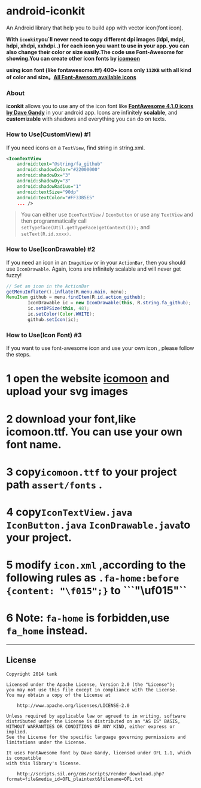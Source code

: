android-iconkit
===

An Android library that help you to build app with vector icon(font icon).

**With ```iconkit```you`ll never need to copy different dpi images (ldpi, mdpi, hdpi, xhdpi, xxhdpi..) for each icon you want to use in your app. you can also change their color or size easily.The code use Font-Awesome for showing.You can create other icon fonts by [icomoon](https://icomoon.io)**

**using icon font (like fontawesome.ttf) 400+ icons only ```112KB``` with all kind of color and size。[All Font-Awesom available icons](http://fortawesome.github.io/Font-Awesome/icons)**

### About

**iconkit** allows you to use any of the icon font like **[FontAwesome 4.1.0 icons by Dave Gandy](http://fortawesome.github.io/Font-Awesome/icons)** in your android app. Icons are infinitely **scalable**, and **customizable** with shadows and everything you can do on texts.

### How to Use(CustomView) #1 

If you need icons on a ```TextView```, find string in string.xml.

```xml
<IconTextView
    android:text="@string/fa_github"
    android:shadowColor="#22000000"
    android:shadowDx="3"
    android:shadowDy="3"
    android:shadowRadius="1"
    android:textSize="90dp"
    android:textColor="#FF33B5E5"
    ... />
```

> You can either use ```IconTextView``` / ```IconButton``` or use any ```TextView``` and then programmatically call ```setTypeface(Util.getTypeFace(getContext()));``` and ```setText(R.id.xxxx)```.


### How to Use(IconDrawable) #2

If you need an icon in an ```ImageView``` or in your ```ActionBar```, then you should use ```IconDrawable```. Again, icons are infinitely scalable and will never get fuzzy!

```java
// Set an icon in the ActionBar
getMenuInflater().inflate(R.menu.main, menu);
MenuItem github = menu.findItem(R.id.action_github);
		IconDrawable ic = new IconDrawable(this, R.string.fa_github);
		ic.setDPSize(this, 48);
		ic.setColor(Color.WHITE);
		github.setIcon(ic);
```


### How to Use(Icon Font) #3

If you want to use font-awesome icon and use your own icon , please follow the steps.
# 1 open the website [icomoon](https://icomoon.io/app) and upload your svg images
# 2 download your font,like icomoon.ttf. You can use your own font name.
# 3 copy```icomoon.ttf``` to your project path ```assert/fonts``` .
# 4 copy```IconTextView.java``` ```IconButton.java``` ```IconDrawable.java```to your project.
# 5 modify ```icon.xml``` ,according to the following rules as ```.fa-home:before {content: "\f015";}``` to ```<string name="fa_home">"\uf015"</string>``
# 6 Note:  ```fa-home``` is forbidden,use ```fa_home``` instead.

-----


## License

```
Copyright 2014 tank

Licensed under the Apache License, Version 2.0 (the "License");
you may not use this file except in compliance with the License.
You may obtain a copy of the License at

    http://www.apache.org/licenses/LICENSE-2.0

Unless required by applicable law or agreed to in writing, software
distributed under the License is distributed on an "AS IS" BASIS,
WITHOUT WARRANTIES OR CONDITIONS OF ANY KIND, either express or implied.
See the License for the specific language governing permissions and
limitations under the License.

It uses FontAwesome font by Dave Gandy, licensed under OFL 1.1, which is compatible
with this library's license.

    http://scripts.sil.org/cms/scripts/render_download.php?format=file&media_id=OFL_plaintext&filename=OFL.txt
    
```
